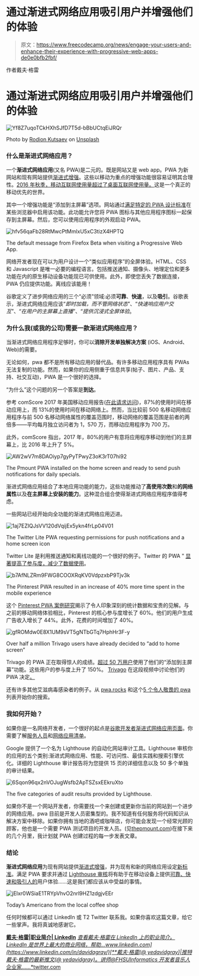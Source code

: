 # 通过渐进式网络应用吸引用户并增强他们的体验

> 原文：<https://www.freecodecamp.org/news/engage-your-users-and-enhance-their-experience-with-progressive-web-apps-de0e0bfb2fbf/>

作者戴夫·格雷

# 通过渐进式网络应用吸引用户并增强他们的体验

![Yf8Z7uqoTCkHXhSJfD7T5d-bBbUCtqEiJRQr](img/a009f2beb883cf7393c2803f43be5204.png)

Photo by [Rodion Kutsaev](https://unsplash.com/photos/0VGG7cqTwCo?utm_source=unsplash&utm_medium=referral&utm_content=creditCopyText) on [Unsplash](https://unsplash.com/search/photos/smartphone?utm_source=unsplash&utm_medium=referral&utm_content=creditCopyText)

### **什么是渐进式网络应用？**

一个**渐进式网络应用**(又名 PWA)是二元的。既是网站又是 web app。PWA 为新网站和现有网站提供[渐进式增强](https://developers.google.com/web/updates/2015/12/getting-started-pwa)。这些以移动为重点的增强功能很容易证明其合理性。[2016 年秋季，移动互联网使用量超过了桌面互联网使用量。](https://techcrunch.com/2016/11/01/mobile-internet-use-passes-desktop-for-the-first-time-study-finds/)这是一个真正的移动优先的世界。

其中一个增强功能是“添加到主屏幕”选项。网站通过[满足特定的 PWA 设计标准](https://developers.google.com/web/fundamentals/app-install-banners/#what_are_the_criteria)在某些浏览器中启用该功能。此功能允许您将 PWA 图标与其他应用程序图标一起保存到主屏幕。然后，您可以使用应用程序的外观启动 PWA。

![hfv56qaFb28RtMwcPtMmlxU5xC3tizX4HPTQ](img/6b795b25428498cff3b6cc904945043d.png)

The default message from Firefox Beta when visiting a Progressive Web App.

网络开发者现在可以为用户设计一个“类似应用程序”的全屏体验。HTML、CSS 和 Javascript 是唯一必要的编程语言。包括推送通知、摄像头、地理定位和更多功能在内的原生移动设备功能现已可供使用。此外，即使您丢失了数据连接，PWA 仍应提供功能。离线应该能用！

谷歌定义了进步网络应用的三个“必须”领域:必须**可靠**、**快速**，以及**吸引**。谷歌表示，渐进式网络应用应该“*即时加载，而不管网络状态*”、“*快速响应用户交互*”、“*在用户的主屏幕上直播*”、“*提供沉浸式全屏体验*。

### 为什么我(或我的公司)需要一款渐进式网络应用？

当渐进式网络应用程序足够时，你可以**消除开发单独解决方案** (iOS、Android、Web)的需要。

无论如何，pwa 都不是所有移动应用的替代品。有许多移动应用程序具有 PWAs 无法复制的功能。然而，如果你的应用侧重于信息共享(帖子、图片、产品、支持、社交互动)，PWA 是一个很好的选择。

“为什么”这个问题的另一个答案是**到达**。

参考 comScore 2017 年美国移动应用报告([在此请求访问](https://www.comscore.com/Insights/Presentations-and-Whitepapers/2017/The-2017-US-Mobile-App-Report))，87%的使用时间在移动应用上，而 13%的使用时间在移动网络上。然而，当比较前 500 名移动网络应用程序与前 500 名移动网络属性的覆盖范围时，移动网络的覆盖范围是前者的两倍多——平均每月独立访问者为 1，570 万，而移动应用程序为 700 万。

此外，comScore 指出，2017 年，80%的用户有意将应用程序移动到他们的主屏幕上，比 2016 年上升了 5%。

![AW2wV7m8DAOiyp7gyPyTPwyZ3oK3rT07hi92](img/96dc60acd86986d8a7a7b670ce54468b.png)

The Pmount PWA installed on the home screen and ready to send push notifications for daily specials.

渐进式网络应用结合了本地应用功能的能力，这些功能推动了**高使用次数**和**的网络属性**以及**在主屏幕上安装的能力**。这种混合组合使得渐进式网络应用程序值得考虑。

一些网站已经开始向全功能的渐进式网络应用迈进。

![1aj7EZIQJsVV120dVqijEx5ykn4frLp04V01](img/72ed38c866660f8687f78439de2f18b4.png)

The Twitter Lite PWA requesting permissions for push notifications and a home screen icon

Twitter Lite 是利用推送通知和离线功能的一个很好的例子。Twitter 的 PWA " [显著提高了参与度，减少了数据使用](https://developers.google.com/web/showcase/2017/twitter)。

![b7AfNLZRm9FWG8COOXRqKV0VdpzxbP9Tjv3k](img/edc324f17f0783240f69cbfaa7fb5dea.png)

The Pinterest PWA resulted in an increase of 40% more time spent in the mobile experience

这个 [Pinterest PWA 案例研究](https://medium.com/dev-channel/a-pinterest-progressive-web-app-performance-case-study-3bd6ed2e6154)揭示了令人印象深刻的统计数据和宝贵的见解。与之前的移动网络体验相比，Pinterest 的核心参与度增长了 60%。他们的用户生成广告收入增长了 44%。此外，花费的时间增加了 40%。

![gfROMdw0E8X1UM9sVT5gNTbGTq7HphHr3F-y](img/68e85bb0cea0c776071932ec510027cb.png)

Over half a million Trivago users have already decided to “add to home screen”

Trivago 的 PWA 正在取得惊人的成绩。[超过 50 万用户](https://www.thinkwithgoogle.com/intl/en-gb/consumer-insights/trivago-embrace-progressive-web-apps-as-the-future-of-mobile/)使用了他们的“添加到主屏幕”功能。这些用户的参与度上升了 150%。 [Trivago](https://www.trivago.com/) 在这段视频中讨论他们的 PWA 决定[。](https://youtu.be/pFE3LRRxqlo)

还有许多其他艾滋病毒感染者的例子。从 [pwa.rocks](https://pwa.rocks/) 和这个[5 个令人敬畏的 pwa](https://deanhume.com/home/blogpost/5-awesome-progressive-web-apps-worth-exploring/10153)列表开始你的搜索。

### 我如何开始？

如果你是一名网络开发者，一个很好的起点是[谷歌开发者渐进式网络应用页面](https://developers.google.com/web/progressive-web-apps/)。你需要了解[服务人员](https://developers.google.com/web/fundamentals/primers/service-workers/)和[网络应用清单](https://developers.google.com/web/fundamentals/web-app-manifest/)。

Google 提供了一个名为 Lighthouse 的自动化网站审计工具。Lighthouse 审核你的应用的五个类别:渐进式网络应用、性能、可访问性、最佳实践和搜索引擎优化。详细的 Lighthouse 审计报告将为您提供 15 页的详细信息以及 50 多个单独的审计结果。

![6Sqon96qx2nVOJugWsfb2ApTSZsxEEkruXto](img/fb34cad706d0bbe1b2f413e0651ce99a.png)

The five categories of audit results provided by Lighthouse.

如果你不是一个网站开发者，你需要找一个来创建或更新你当前的网站到一个进步的网络应用。pwa 目前是开发人员密集型的。我不知道有任何服务将代码知识从解决方案中移除。如果你拥有当地的酒吧或咖啡店，你可能会发现一个经常光顾的顾客，他也是一个需要 PWA 测试项目的开发人员。(见[thepmount.com](http://thepmount.com))在接下来的几个月里，我计划就 PWA 创建过程的每一步发表文章。

### **结论**

**渐进式网络应用**为现有网站提供[渐进式增强](https://developers.google.com/web/updates/2015/12/getting-started-pwa)，并为现有和新的网络应用设定[新标准](https://developers.google.com/web/fundamentals/app-install-banners/#what_are_the_criteria)。满足 PWA 要求并通过 [Lighthouse 审核](https://developers.google.com/web/tools/lighthouse/)将有助于在移动设备上提供[可靠、快速和吸引人的](https://developers.google.com/web/progressive-web-apps/)用户体验……这是我们都应该从中受益的事情。

![jElxr0WSiaE1TRYpVhvO2nrl9HZ1zdgjvEEr](img/832b06ac546c7457de51f8807be39ad0.png)

Today’s Americano from the local coffee shop

任何时候都可以通过 LinkedIn 或 T2 Twitter 联系我。如果你喜欢这篇文章，给它一些掌声。我将真诚地感谢它。

[**戴夫·格雷|职业简介| LinkedIn**](https://www.linkedin.com/in/davidagray/)
[*查看戴夫·格雷在 LinkedIn 上的职业简介。LinkedIn 是世界上最大的商业网络，帮助…*www.linkedin.com](https://www.linkedin.com/in/davidagray/)[**戴夫·格雷(@ yedavidgray)|推特**](https://twitter.com/yesdavidgray)
[*戴夫·格雷的最新推文(@ yedavidgray)。讲师@FHSUInformatics *开发者*音乐人*企业家……*twitter.com](https://twitter.com/yesdavidgray)